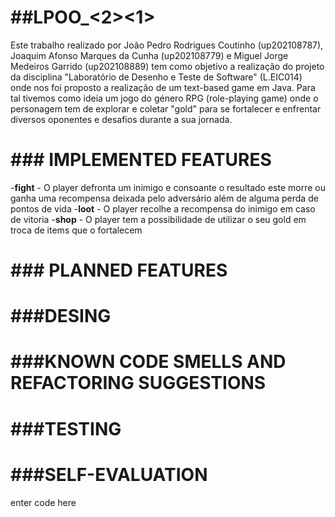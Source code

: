 ﻿# ##LPOO_<2><1>
Este trabalho realizado por João Pedro Rodrigues Coutinho (up202108787), Joaquim Afonso Marques da Cunha (up202108779) e Miguel Jorge Medeiros Garrido (up202108889) tem como objetivo a realização do projeto da disciplina "Laboratório de Desenho e Teste de Software" (L.EIC014) onde nos foi proposto a realização de um text-based game em Java. 
Para tal tivemos como ideia um jogo do género RPG (role-playing game) onde o personagem tem de explorar e coletar "gold" para se fortalecer e enfrentar diversos oponentes e desafios durante a sua jornada.



# ### IMPLEMENTED FEATURES
-**fight** - O player defronta um inimigo e consoante o resultado este morre ou ganha uma recompensa deixada pelo adversário além de alguma perda de pontos de vida
-**loot** - O player recolhe a recompensa do inimigo em caso de vitoria
-**shop** - O player tem a possibilidade de utilizar o seu gold em troca de items que o fortalecem
  

# ### PLANNED FEATURES



# ###DESING



# ###KNOWN CODE SMELLS AND REFACTORING SUGGESTIONS


# ###TESTING



# ###SELF-EVALUATION

enter code here

